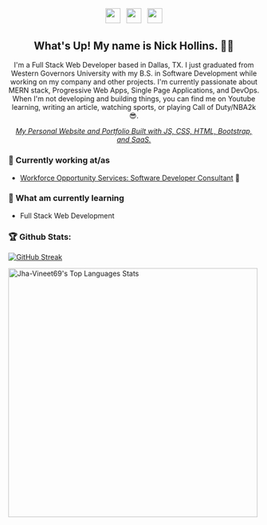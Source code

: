 ##
<p align='center'>
<a href="https://twitter.com/NickAHollins" target="_blank"><img height="30" src="https://github.com/stephenajulu/WaylonWalker/blob/main/icon/twitter.png?raw=true"></a>&nbsp;&nbsp;
<a href="https://instagram.com/NickAHollins"><img height="30" src="https://github.com/stephenajulu/WaylonWalker/blob/main/icon/instagram.jpg?raw=true"></a>&nbsp;&nbsp;
<a href="https://www.linkedin.com/in/nicholas-hollins/"><img height="30" src="https://github.com/stephenajulu/WaylonWalker/blob/main/icon/linkedin.png?raw=true"></a>
</p>

<h2 align="center">What's Up! My name is Nick Hollins. 👋🤓</h2>
<p align="center">I'm a Full Stack Web Developer based in Dallas, TX.
I just graduated from Western Governors University with my B.S. in Software Development while working on my company and other projects.
I'm currently passionate about MERN stack, Progressive Web Apps, Single Page Applications, and DevOps.
When I'm not developing and building things, you can find me on Youtube learning, writing an article, watching sports, or playing Call of Duty/NBA2k 😎.</p>

<em><p align="center"><a href="https://www.hollinsdigital.com/">My Personal Website and Portfolio Built with JS, CSS, HTML, Bootstrap, and SaaS.</a></p></em>
<p>

### 💼 Currently working at/as
- [Workforce Opportunity Services: Software Developer Consultant](https://www.wforce.org/) 💼 
<!--- [Open World: Freelance](https://stephenajulu.com) -->
  ### 📖 What am currently learning
  - Full Stack Web Development
  
### 🏆 Github Stats:
  
 [![GitHub Streak](https://github-readme-streak-stats.herokuapp.com/?user=TheDevNick&theme=dark)](https://git.io/streak-stats)
  
  <img alt="Jha-Vineet69's Top Languages Stats" src="https://github-readme-stats.vercel.app/api/top-langs/?username=TheDevNick&hide=smalltalk&theme=buefy&layout=compact&hide_border=true" width="500"/>
<!--
**TheDevNick/TheDevNick** is a ✨ _special_ ✨ repository because its `README.md` (this file) appears on your GitHub profile.

Here are some ideas to get you started:

- 🔭 I’m currently working on ...
- 🌱 I’m currently learning ...
- 👯 I’m looking to collaborate on ...
- 🤔 I’m looking for help with ...
- 💬 Ask me about ...
- 📫 How to reach me: ...
- 😄 Pronouns: ...
- ⚡ Fun fact: ...
-->
